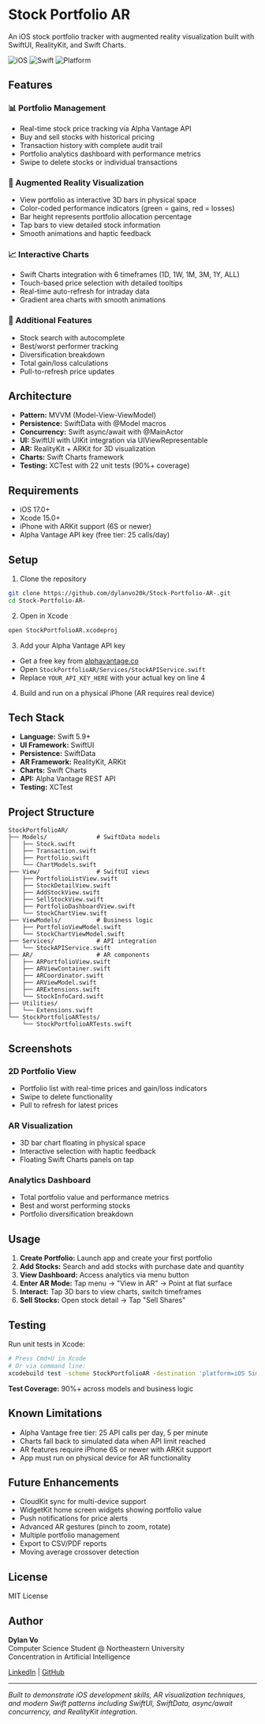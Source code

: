 # Stock Portfolio AR

An iOS stock portfolio tracker with augmented reality visualization built with SwiftUI, RealityKit, and Swift Charts.

![iOS](https://img.shields.io/badge/iOS-17.0+-blue)
![Swift](https://img.shields.io/badge/Swift-5.9+-orange)
![Platform](https://img.shields.io/badge/Platform-iPhone-lightgrey)

## Features

### 📊 Portfolio Management
- Real-time stock price tracking via Alpha Vantage API
- Buy and sell stocks with historical pricing
- Transaction history with complete audit trail
- Portfolio analytics dashboard with performance metrics
- Swipe to delete stocks or individual transactions

### 🥽 Augmented Reality Visualization
- View portfolio as interactive 3D bars in physical space
- Color-coded performance indicators (green = gains, red = losses)
- Bar height represents portfolio allocation percentage
- Tap bars to view detailed stock information
- Smooth animations and haptic feedback

### 📈 Interactive Charts
- Swift Charts integration with 6 timeframes (1D, 1W, 1M, 3M, 1Y, ALL)
- Touch-based price selection with detailed tooltips
- Real-time auto-refresh for intraday data
- Gradient area charts with smooth animations

### 📱 Additional Features
- Stock search with autocomplete
- Best/worst performer tracking
- Diversification breakdown
- Total gain/loss calculations
- Pull-to-refresh price updates

## Architecture

- **Pattern:** MVVM (Model-View-ViewModel)
- **Persistence:** SwiftData with @Model macros
- **Concurrency:** Swift async/await with @MainActor
- **UI:** SwiftUI with UIKit integration via UIViewRepresentable
- **AR:** RealityKit + ARKit for 3D visualization
- **Charts:** Swift Charts framework
- **Testing:** XCTest with 22 unit tests (90%+ coverage)

## Requirements

- iOS 17.0+
- Xcode 15.0+
- iPhone with ARKit support (6S or newer)
- Alpha Vantage API key (free tier: 25 calls/day)

## Setup

1. Clone the repository
```bash
git clone https://github.com/dylanvo20k/Stock-Portfolio-AR-.git
cd Stock-Portfolio-AR-
```

2. Open in Xcode
```bash
open StockPortfolioAR.xcodeproj
```

3. Add your Alpha Vantage API key
- Get a free key from [alphavantage.co](https://www.alphavantage.co/support/#api-key)
- Open `StockPortfolioAR/Services/StockAPIService.swift`
- Replace `YOUR_API_KEY_HERE` with your actual key on line 4

4. Build and run on a physical iPhone (AR requires real device)

## Tech Stack

- **Language:** Swift 5.9+
- **UI Framework:** SwiftUI
- **Persistence:** SwiftData
- **AR Framework:** RealityKit, ARKit
- **Charts:** Swift Charts
- **API:** Alpha Vantage REST API
- **Testing:** XCTest

## Project Structure

```
StockPortfolioAR/
├── Models/              # SwiftData models
│   ├── Stock.swift
│   ├── Transaction.swift
│   ├── Portfolio.swift
│   └── ChartModels.swift
├── View/                # SwiftUI views
│   ├── PortfolioListView.swift
│   ├── StockDetailView.swift
│   ├── AddStockView.swift
│   ├── SellStockView.swift
│   ├── PortfolioDashboardView.swift
│   └── StockChartView.swift
├── ViewModels/          # Business logic
│   ├── PortfolioViewModel.swift
│   └── StockChartViewModel.swift
├── Services/            # API integration
│   └── StockAPIService.swift
├── AR/                  # AR components
│   ├── ARPortfolioView.swift
│   ├── ARViewContainer.swift
│   ├── ARCoordinator.swift
│   ├── ARViewModel.swift
│   ├── ARExtensions.swift
│   └── StockInfoCard.swift
├── Utilities/
│   └── Extensions.swift
└── StockPortfolioARTests/
    └── StockPortfolioARTests.swift
```

## Screenshots

### 2D Portfolio View
- Portfolio list with real-time prices and gain/loss indicators
- Swipe to delete functionality
- Pull to refresh for latest prices

### AR Visualization
- 3D bar chart floating in physical space
- Interactive selection with haptic feedback
- Floating Swift Charts panels on tap

### Analytics Dashboard
- Total portfolio value and performance metrics
- Best and worst performing stocks
- Portfolio diversification breakdown

## Usage

1. **Create Portfolio:** Launch app and create your first portfolio
2. **Add Stocks:** Search and add stocks with purchase date and quantity
3. **View Dashboard:** Access analytics via menu button
4. **Enter AR Mode:** Tap menu → "View in AR" → Point at flat surface
5. **Interact:** Tap 3D bars to view charts, switch timeframes
6. **Sell Stocks:** Open stock detail → Tap "Sell Shares"

## Testing

Run unit tests in Xcode:
```bash
# Press Cmd+U in Xcode
# Or via command line:
xcodebuild test -scheme StockPortfolioAR -destination 'platform=iOS Simulator,name=iPhone 15 Pro'
```

**Test Coverage:** 90%+ across models and business logic

## Known Limitations

- Alpha Vantage free tier: 25 API calls per day, 5 per minute
- Charts fall back to simulated data when API limit reached
- AR features require iPhone 6S or newer with ARKit support
- App must run on physical device for AR functionality

## Future Enhancements

- CloudKit sync for multi-device support
- WidgetKit home screen widgets showing portfolio value
- Push notifications for price alerts
- Advanced AR gestures (pinch to zoom, rotate)
- Multiple portfolio management
- Export to CSV/PDF reports
- Moving average crossover detection

## License

MIT License

## Author

**Dylan Vo**  
Computer Science Student @ Northeastern University  
Concentration in Artificial Intelligence

[LinkedIn](https://linkedin.com/in/dylan-vo-20k) | [GitHub](https://github.com/dylanvo20k)

---

*Built to demonstrate iOS development skills, AR visualization techniques, and modern Swift patterns including SwiftUI, SwiftData, async/await concurrency, and RealityKit integration.*
